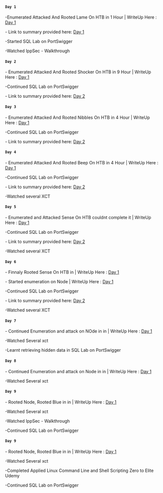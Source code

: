 ####  `Day 1`
<p>-Enumerated Attacked And Rooted Lame On HTB in 1 Hour | WriteUp Here : <a href="https://github.com/fr334aks/100-days-of-Hacking/tree/main/CyberRat/HTB/lame.md".>Day 
1</a></p>


<p>- Link to summary provided here: <a href="https://github.com/fr334aks/100-days-of-Hacking/tree/main/boynamedboy/1.Introduction&architectureoverview">Day 
1</a></p>
<p>-Started SQL Lab on PortSwigger </p>
<p>-Watched IppSec - Walkthrough</p>

####  `Day 2`
<p>- Enumerated Attacked And Rooted Shocker On HTB in 9 Hour | WriteUp Here : <a href="https://github.com/fr334aks/100-days-of-Hacking/tree/main/CyberRat/HTB/Shockermd">Day 
1</a></p>
<p>-Continued SQL Lab on PortSwigger </p>
<p>- Link to summary provided here: <a href="https://#">Day 2</a></p>


####  `Day 3`
<p>- Enumerated Attacked And Rooted Nibbles On HTB in 4 Hour | WriteUp Here : <a href="https://github.com/fr334aks/100-days-of-Hacking/tree/main/CyberRat/HTB/Nibbles.md">Day 
1</a></p>
<p>-Continued SQL Lab on PortSwigger </p>
<p>- Link to summary provided here: <a href="https://#">Day 2</a></p>


####  `Day 4`
<p>- Enumerated Attacked And Rooted Beep On HTB in 4 Hour | WriteUp Here : <a href="https://github.com/fr334aks/100-days-of-Hacking/tree/main/CyberRat/HTB/Beep.md">Day 
1</a></p>
<p>-Continued SQL Lab on PortSwigger </p>
<p>- Link to summary provided here: <a href="https://#">Day 2</a></p>
<p>-Watched several XCT </p>


####  `Day 5`
<p>- Enumerated and Attacked Sense On HTB couldnt complete it | WriteUp Here : <a href="https://github.com/fr334aks/100-days-of-Hacking/tree/main/CyberRat/HTB/Sense.md">Day 
1</a></p>
<p>-Continued SQL Lab on PortSwigger </p>
<p>- Link to summary provided here: <a href="https://#">Day 2</a></p>
<p>-Watched several XCT </p>
  
  
  
  
####  `Day 6`
<p>- Finnaly Rooted Sense On HTB in | WriteUp Here : <a href="https://github.com/fr334aks/100-days-of-Hacking/tree/main/CyberRat/HTB/Beep.md">Day 
1</a></p>
<p>- Started enumeration on Node  | WriteUp Here : <a href="https://github.com/fr334aks/100-days-of-Hacking/tree/main/CyberRat/HTB/Beep.md">Day 
1</a></p>
<p>-Continued SQL Lab on PortSwigger </p>
<p>- Link to summary provided here: <a href="https://#">Day 2</a></p>
<p>-Watched several XCT </p>

  
####  `Day 7`
<p>- Continued Enumeration and attack on NOde in in | WriteUp Here : <a href="https://github.com/fr334aks/100-days-of-Hacking/tree/main/CyberRat/HTB/Node.md">Day 
1</a></p>
<p>-Watched Several xct </p>
<p>-Learnt retrieving hidden data in SQL Lab on PortSwigger </p>



####  `Day 8`
<p>- Continued Enumeration and attack on Node in in | WriteUp Here : <a href="https://github.com/fr334aks/100-days-of-Hacking/tree/main/CyberRat/HTB/Node.md">Day 
1</a></p>

<p>-Watched Several xct</p>



####  `Day 9`
<p>- Rooted Node, Rooted Blue in in | WriteUp Here : <a href="https://github.com/fr334aks/100-days-of-Hacking/tree/main/CyberRat/HTB/Blue.md">Day 
1</a></p>
<p>-Watched Several xct </p>
<p>-Watched IppSec - Walkthrough </p>
<p>-Continued SQL Lab on PortSwigger </p>


####  `Day 9`
<p>- Rooted Node, Rooted Blue in in | WriteUp Here : <a href="https://github.com/fr334aks/100-days-of-Hacking/tree/main/CyberRat/HTB/Blue.md">Day 
1</a></p>
<p>-Watched Several xct </p>
<p>-Completed Applied Linux Command Line and Shell Scripting Zero to Elite
Udemy</p>
<p>-Continued SQL Lab on PortSwigger </p>

